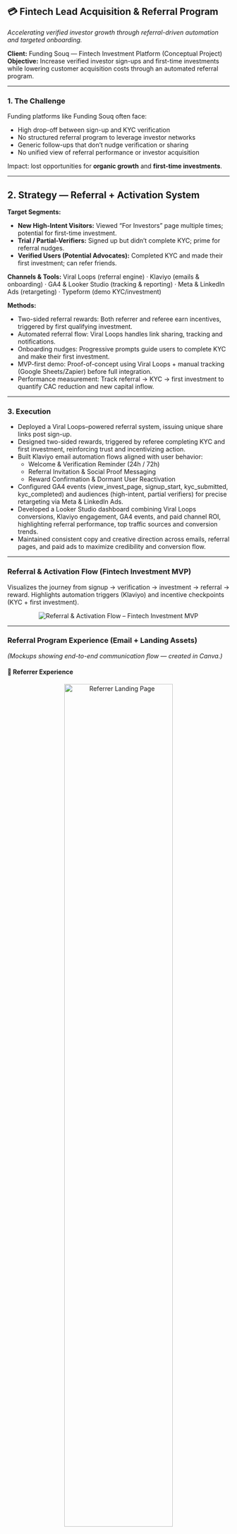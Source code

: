 ## 💳 Fintech Lead Acquisition & Referral Program
*Accelerating verified investor growth through referral-driven automation and targeted onboarding.*

**Client:** Funding Souq — Fintech Investment Platform (Conceptual Project)  
**Objective:** Increase verified investor sign-ups and first-time investments while lowering customer acquisition costs through an automated referral program.

---

### 1. The Challenge

Funding platforms like Funding Souq often face:

- High drop-off between sign-up and KYC verification
- No structured referral program to leverage investor networks
- Generic follow-ups that don’t nudge verification or sharing
- No unified view of referral performance or investor acquisition

Impact: lost opportunities for **organic growth** and **first-time investments**.

---

## 2. Strategy — Referral + Activation System

**Target Segments:**
- **New High-Intent Visitors:** Viewed “For Investors” page multiple times; potential for first-time investment.
- **Trial / Partial-Verifiers:** Signed up but didn’t complete KYC; prime for referral nudges. 
- **Verified Users (Potential Advocates):** Completed KYC and made their first investment; can refer friends.

**Channels & Tools:**
Viral Loops (referral engine) · Klaviyo (emails & onboarding) · GA4 & Looker Studio (tracking & reporting) · Meta & LinkedIn Ads (retargeting) · Typeform (demo KYC/investment)

**Methods:**
- Two-sided referral rewards: Both referrer and referee earn incentives, triggered by first qualifying investment.
- Automated referral flow: Viral Loops handles link sharing, tracking and notifications.
- Onboarding nudges: Progressive prompts guide users to complete KYC and make their first investment.
- MVP-first demo: Proof-of-concept using Viral Loops + manual tracking (Google Sheets/Zapier) before full integration.
- Performance measurement: Track referral → KYC → first investment to quantify CAC reduction and new capital inflow.

---

### 3. Execution

- Deployed a Viral Loops–powered referral system, issuing unique share links post sign-up.
- Designed two-sided rewards, triggered by referee completing KYC and first investment, reinforcing trust and incentivizing action.
- Built Klaviyo email automation flows aligned with user behavior:  
  - Welcome & Verification Reminder (24h / 72h)
  - Referral Invitation & Social Proof Messaging
  - Reward Confirmation & Dormant User Reactivation
- Configured GA4 events (view_invest_page, signup_start, kyc_submitted, kyc_completed) and audiences (high-intent, partial verifiers) for precise retargeting via Meta & LinkedIn Ads.
- Developed a Looker Studio dashboard combining Viral Loops conversions, Klaviyo engagement, GA4 events, and paid channel ROI, highlighting referral performance, top traffic sources and conversion trends.
- Maintained consistent copy and creative direction across emails, referral pages, and paid ads to maximize credibility and conversion flow.

---

### Referral & Activation Flow (Fintech Investment MVP)
Visualizes the journey from signup → verification → investment → referral → reward.
Highlights automation triggers (Klaviyo) and incentive checkpoints (KYC + first investment).
<p align="center"> <img src="referral_activation_flow.png" alt="Referral & Activation Flow – Fintech Investment MVP" /> </p>


---

### Referral Program Experience (Email + Landing Assets)
*(Mockups showing end-to-end communication flow — created in Canva.)*

#### 🔹 Referrer Experience  
<p align="center">
  <img src="referrer_landing_page.png" alt="Referrer Landing Page" style="width:70%; height:70%;" /><br>
  <em>“Give 100 AED. Get 100 AED” landing page. </em>
</p>

<p align="center">
  <img src="welcome_email_referrer.png" alt="Welcome Email – Referrer" style="width:70%; height:70%;" />
</p>

<p align="center">
  <img src="Organic_Signup_Welcome_Email" alt="Organic Signup Welcome Email – Referrer" style="width:70%; height:70%;" />
</p>

<p align="center">
  <img src="successful_referral_email.png" alt="Successful Referral Email" style="width:70%; height:70%;" />
</p>

#### 🔹 Referred User Experience  
<p align="center">
  <img src="referred_user_landing_page.png" alt="Referred User Landing Page" style="width:70%; height:70%;" />
</p>

<p align="center">
  <img src="referred_user_welcome_email.png" alt="Referred User Welcome Email" style="width:70%; height:70%;" />
</p>



---

### 4. Results & Impact
*These are modeled projections based on industry benchmarks and a 90-day MVP + paid test scenario. Real results should be validated and iterated once the campaign runs.*

- **+25–30%** projected increase in verified investor accounts.
- **~15–20%** projected uplift in referral-driven sign-ups from existing investors.
- **2–3×** projected ROI on targeted retargeting spend once referral conversions begin.
- **~20–25%** projected average CTR for referral and activation email sequences.

---

### 5. Key Insight

In fintech, trust and clear incentives drive referrals. Verified investors who feel confident and acknowledged are more likely to invite peers, who in turn complete verification and make their first investment. A structured, automated referral program with targeted follow-ups helps scale high-quality investors efficiently, and a visual blueprint or demo tool makes potential impact clear to clients before full implementation.

---

## Contact
Shayma Solli — Business & Growth Marketing Consultant 
📧 shayma.solli@gmail.com

---

**License:** CC-BY (Use this conceptual blueprint freely; please credit the author if reused).
